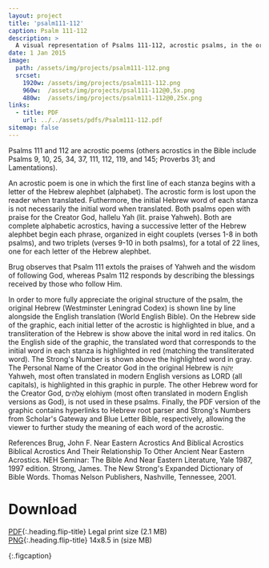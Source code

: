 ```yaml
---
layout: project
title: 'psalm111-112'
caption: Psalm 111-112
description: >
  A visual representation of Psalms 111-112, acrostic psalms, in the original Hebrew (The Westminster Leningrad Codex) with English, using the World English Bible version.
date: 1 Jan 2015
image: 
  path: /assets/img/projects/psalm111-112.png
  srcset: 
    1920w: /assets/img/projects/psalm111-112.png
    960w:  /assets/img/projects/psal111-112@0,5x.png
    480w:  /assets/img/projects/psalm111-112@0,25x.png
links:
  - title: PDF
    url: ../../assets/pdfs/Psalm111-112.pdf
sitemap: false
---
```


Psalms 111 and 112 are acrostic poems (others acrostics in the Bible include Psalms 9, 10, 25, 34, 37, 111, 112, 119, and 145; Proverbs 31; and Lamentations).  

An acrostic poem is one in which the first line of each stanza begins with a letter of the Hebrew alephbet (alphabet). The acrostic form is lost upon the reader when translated. Futhermore, the initial Hebrew word of each stanza is not necessarily the initial word when translated. Both psalms open with praise for the Creator God, hallelu Yah (lit. praise Yahweh). Both are complete alphabetic acrostics, having a successive letter of the Hebrew alephbet begin each phrase, organized in eight couplets (verses 1-8 in both psalms), and two triplets (verses 9-10 in both psalms), for a total of 22 lines, one for each letter of the Hebrew alephbet.  

Brug observes that Psalm 111 extols the praises of Yahweh and the wisdom of following God, whereas Psalm 112 responds by describing the blessings received by those who follow Him.  

In order to more fully appreciate the original structure of the psalm, the original Hebrew (Westminster Leningrad Codex) is shown line by line alongside the English translation (World English Bible). On the Hebrew side of the graphic, each initial letter of the acrostic is highlighted in blue, and a transliteration of the Hebrew is show above the inital word in red italics. On the English side of the graphic, the translated word that corresponds to the initial word in each stanza is highlighted in red (matching the transliterated word). The Strong's Number is shown above the highlighted word in gray. The Personal Name of the Creator God in the original Hebrew is יְהֹוָה Yahweh, most often translated in modern English versions as LORD (all capitals), is highlighted in this graphic in purple. The other Hebrew word for the Creator God, אֱלֹהִים elohiym (most often translated in modern English versions as God), is not used in these psalms. Finally, the PDF version of the graphic contains hyperlinks to Hebrew root parser and Strong's Numbers from Scholar's Gateway and Blue Letter Bible, respectively, allowing the viewer to further study the meaning of each word of the acrostic.  

References Brug, John F. Near Eastern Acrostics And Biblical Acrostics Biblical Acrostics And Their Relationship To Other Ancient Near Eastern Acrostics. NEH Seminar: The Bible And Near Eastern Literature, Yale 1987, 1997 edition. Strong, James. The New Strong's Expanded Dictionary of Bible Words. Thomas Nelson Publishers, Nashville, Tennessee, 2001.

# Download
[PDF](../assets/pdfs/Psalm111-112.pdf){:.heading.flip-title} <span class="icon-file-pdf"></span> Legal print size (2.1 MB)  
[PNG](../assets/img/projects/psalm111-112.png){:.heading.flip-title} <span class="icon-file-picture"></span>  14x8.5 in (size MB)

{:.figcaption}
